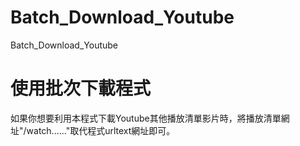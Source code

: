# Batch_Download_Youtube
Batch_Download_Youtube

# 使用批次下載程式
如果你想要利用本程式下載Youtube其他播放清單影片時，將播放清單網址"/watch......"取代程式urltext網址即可。
